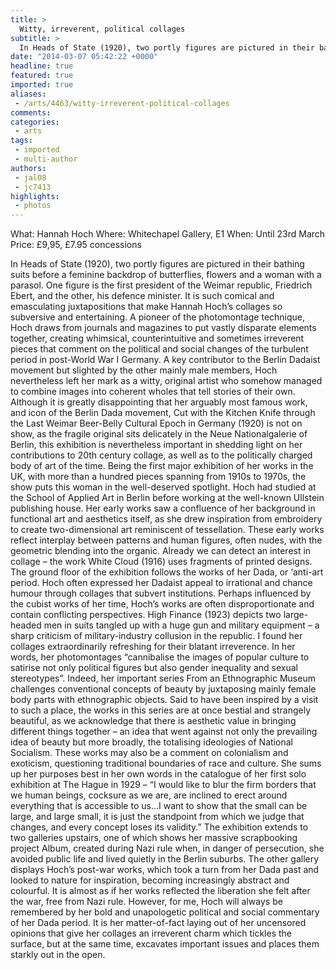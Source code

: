 ```yaml
---
title: >
  Witty, irreverent, political collages
subtitle: >
  In Heads of State (1920), two portly figures are pictured in their bathing suits before a feminine backdrop of butterflies, flowers and a woman with a parasol.
date: "2014-03-07 05:42:22 +0000"
headline: true
featured: true
imported: true
aliases:
 - /arts/4463/witty-irreverent-political-collages
comments:
categories:
 - arts
tags:
 - imported
 - multi-author
authors:
 - jal08
 - jc7413
highlights:
 - photos
---
```


What: Hannah Hoch
Where: Whitechapel Gallery, E1
When: Until 23rd March
Price: £9,95, £7.95 concessions

In Heads of State (1920), two portly figures are pictured in their bathing suits before a feminine backdrop of butterflies, flowers and a woman with a parasol. One figure is the first president of the Weimar republic, Friedrich Ebert, and the other, his defence minister.
It is such comical and emasculating juxtapositions that make Hannah Hoch’s collages so subversive and entertaining. A pioneer of the photomontage technique, Hoch draws from journals and magazines to put vastly disparate elements together, creating whimsical, counterintuitive and sometimes irreverent pieces that comment on the political and social changes of the turbulent period in post-World War I Germany. A key contributor to the Berlin Dadaist movement but slighted by the other mainly male members, Hoch nevertheless left her mark as a witty, original artist who somehow managed to combine images into coherent wholes that tell stories of their own.
Although it is greatly disappointing that her arguably most famous work, and icon of the Berlin Dada movement, Cut with the Kitchen Knife through the Last Weimar Beer-Belly Cultural Epoch in Germany (1920) is not on show, as the fragile original sits delicately in the Neue Nationalgalerie of Berlin, this exhibition is nevertheless important in shedding light on her contributions to 20th century collage, as well as to the politically charged body of art of the time. Being the first major exhibition of her works in the UK, with more than a hundred pieces spanning from 1910s to 1970s, the show puts this woman in the well-deserved spotlight.
Hoch had studied at the School of Applied Art in Berlin before working at the well-known Ullstein publishing house. Her early works saw a confluence of her background in functional art and aesthetics itself, as she drew inspiration from embroidery to create two-dimensional art reminiscent of tessellation. These early works reflect interplay between patterns and human figures, often nudes, with the geometric blending into the organic. Already we can detect an interest in collage – the work White Cloud (1916) uses fragments of printed designs.
The ground floor of the exhibition follows the works of her Dada, or ‘anti-art period. Hoch often expressed her Dadaist appeal to irrational and chance humour through collages that subvert institutions. Perhaps influenced by the cubist works of her time, Hoch’s works are often disproportionate and contain conflicting perspectives. High Finance (1923) depicts two large-headed men in suits tangled up with a huge gun and military equipment – a sharp criticism of military-industry collusion in the republic. I found her collages extraordinarily refreshing for their blatant irreverence.
In her words, her photomontages “cannibalise the images of popular culture to satirise not only political figures but also gender inequality and sexual stereotypes”. Indeed, her important series From an Ethnographic Museum challenges conventional concepts of beauty by juxtaposing mainly female body parts with ethnographic objects. Said to have been inspired by a visit to such a place, the works in this series are at once bestial and strangely beautiful, as we acknowledge that there is aesthetic value in bringing different things together – an idea that went against not only the prevailing idea of beauty but more broadly, the totalising ideologies of National Socialism. These works may also be a comment on colonialism and exoticism, questioning traditional boundaries of race and culture. She sums up her purposes best in her own words in the catalogue of her first solo exhibition at The Hague in 1929 – “I would like to blur the firm borders that we human beings, cocksure as we are, are inclined to erect around everything that is accessible to us...I want to show that the small can be large, and large small, it is just the standpoint from which we judge that changes, and every concept loses its validity.”
The exhibition extends to two galleries upstairs, one of which shows her massive scrapbooking project Album, created during Nazi rule when, in danger of persecution, she avoided public life and lived quietly in the Berlin suburbs. The other gallery displays Hoch’s post-war works, which took a turn from her Dada past and looked to nature for inspiration, becoming increasingly abstract and colourful. It is almost as if her works reflected the liberation she felt after the war, free from Nazi rule.
However, for me, Hoch will always be remembered by her bold and unapologetic political and social commentary of her Dada period. It is her matter-of-fact laying out of her uncensored opinions that give her collages an irreverent charm which tickles the surface, but at the same time, excavates important issues and places them starkly out in the open.
